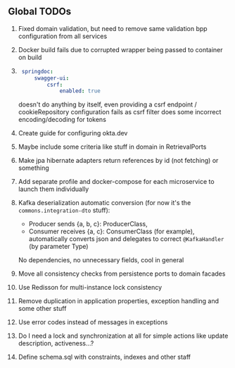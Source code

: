 ## Global TODOs
1. Fixed domain validation, but need to remove same validation bpp configuration from all services
2. Docker build fails due to corrupted wrapper being passed to container on build
3. ```yaml
    springdoc:
        swagger-ui:
            csrf:
                enabled: true 
    ```
   doesn't do anything by itself, even providing a csrf endpoint / cookieRepository configuration
   fails as csrf filter does some incorrect encoding/decoding for tokens
4. Create guide for configuring okta.dev
5. Maybe include some criteria like stuff in domain in RetrievalPorts
6. Make jpa hibernate adapters return references by id (not fetching) or something
7. Add separate profile and docker-compose for each microservice to launch them individually
8. Kafka deserialization automatic conversion (for now it's the `commons.integration-dto` stuff):
   - Producer sends {a, b, c}: ProducerClass,
   - Consumer receives {a, c}: ConsumerClass (for example), automatically converts json 
     and delegates to correct `@KafkaHandler` (by parameter Type)
   
   No dependencies, no unnecessary fields, cool in general
9. Move all consistency checks from persistence ports to domain facades
10. Use Redisson for multi-instance lock consistency
11. Remove duplication in application properties, exception handling and some other stuff
12. Use error codes instead of messages in exceptions
13. Do I need a lock and synchronization at all for simple actions like update description, activeness...?
14. Define schema.sql with constraints, indexes and other staff
